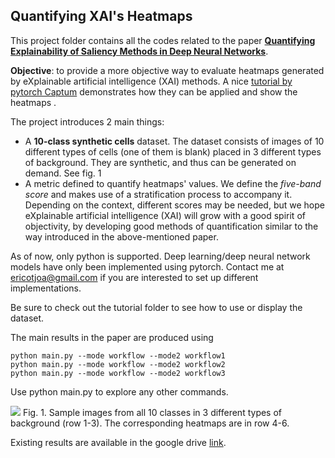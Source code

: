 
## Quantifying XAI's Heatmaps
This project folder contains all the codes related to the paper [**Quantifying Explainability of Saliency Methods in Deep Neural Networks**](https://arxiv.org/abs/2009.02899). 

**Objective**: to provide a more objective way to evaluate heatmaps generated by eXplainable artificial intelligence (XAI) methods. A nice [tutorial by pytorch Captum](https://captum.ai/tutorials/Resnet_TorchVision_Interpret) demonstrates how they can be applied and show the heatmaps . 

The project introduces 2 main things:
* A **10-class synthetic cells** dataset. The dataset consists of images of 10 different types of cells (one of them is blank) placed in 3 different types of background. They are synthetic, and thus can be generated on demand. See fig. 1
* A metric defined to quantify heatmaps' values. We define the *five-band score* and makes use of a stratification process to accompany it. Depending on the context, different scores may be needed, but we hope eXplainable artificial intelligence (XAI) will grow with a good spirit of objectivity, by developing good methods of quantification similar to the way introduced in the above-mentioned paper.

As of now, only python is supported. Deep learning/deep neural network models have only been implemented using pytorch. Contact me at ericotjoa@gmail.com if you are interested to set up different implementations.

Be sure to check out the tutorial folder to see how to use or display the dataset.

The main results in the paper are produced using 
```
python main.py --mode workflow --mode2 workflow1
python main.py --mode workflow --mode2 workflow2
python main.py --mode workflow --mode2 workflow3
```
Use python main.py to explore any other commands.


![](https://drive.google.com/uc?export=view&id=1GjHAn62ahfeBOaRoxcVMOwpMuQP7nFN2)
Fig. 1. Sample images from all 10 classes in 3 different types of background (row 1-3). The corresponding heatmaps are in row 4-6.

Existing results are available in the google drive <a href="https://drive.google.com/drive/folders/1fk9ABel49Vdlp4IcZsffgKoyM8rE110W?usp=sharing">link</a>.